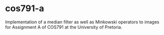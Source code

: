 # cos791-a
Implementation of a median filter as well as Minkowski operators to images for Assignment A of COS791 at the University of Pretoria.
